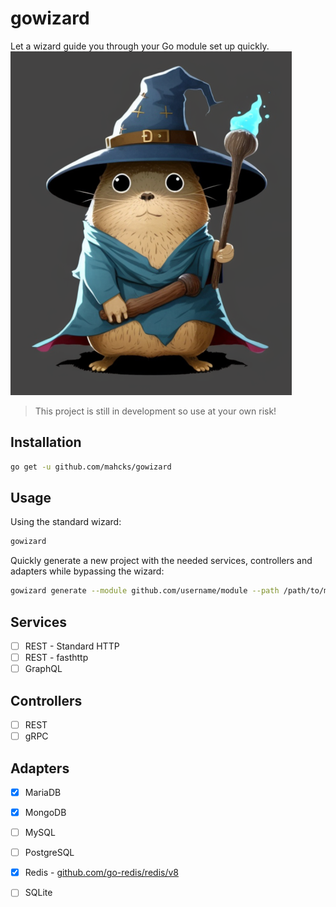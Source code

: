 # gowizard
Let a wizard guide you through your Go module set up quickly.
![Gopher Wizard](wizard.png)

> This project is still in development so use at your own risk!

## Installation
```bash
go get -u github.com/mahcks/gowizard
```

## Usage
Using the standard wizard:
```bash
gowizard
```

Quickly generate a new project with the needed services, controllers and adapters while bypassing the wizard:
```bash
gowizard generate --module github.com/username/module --path /path/to/module --mariadb --redis
```

## Services
- [ ] REST - Standard HTTP
- [ ] REST - fasthttp
- [ ] GraphQL

## Controllers
- [ ] REST
- [ ] gRPC

## Adapters
- [x] MariaDB
- [x] MongoDB
- [ ] MySQL
- [ ] PostgreSQL
- [x] Redis - [github.com/go-redis/redis/v8](github.com/go-redis/redis/v8)
- [ ] SQLite

